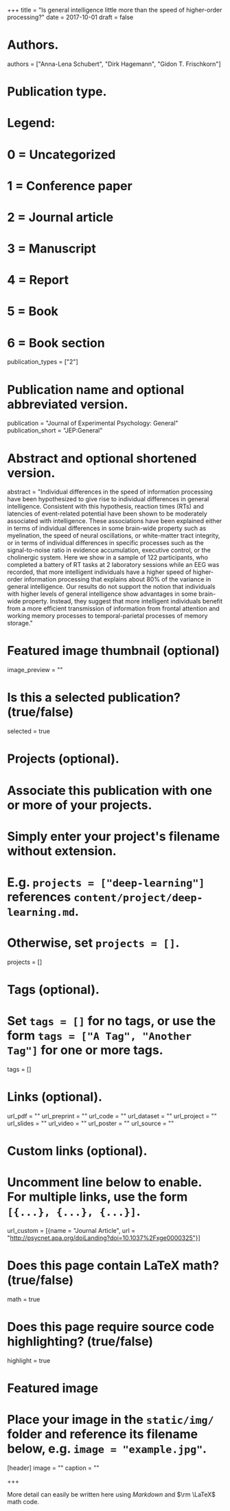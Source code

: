 +++
title = "Is general intelligence little more than the speed of higher-order processing?"
date = 2017-10-01
draft = false

# Authors.
authors = ["Anna-Lena Schubert", "Dirk Hagemann", "Gidon T. Frischkorn"]

# Publication type.
# Legend:
# 0 = Uncategorized
# 1 = Conference paper
# 2 = Journal article
# 3 = Manuscript
# 4 = Report
# 5 = Book
# 6 = Book section
publication_types = ["2"]


# Publication name and optional abbreviated version.
publication = "Journal of Experimental Psychology: General"
publication_short = "JEP:General"

# Abstract and optional shortened version.
abstract = "Individual differences in the speed of information processing have been hypothesized to give rise to individual differences in general intelligence. Consistent with this hypothesis, reaction times (RTs) and latencies of event-related potential have been shown to be moderately associated with intelligence. These associations have been explained either in terms of individual differences in some brain-wide property such as myelination, the speed of neural oscillations, or white-matter tract integrity, or in terms of individual differences in specific processes such as the signal-to-noise ratio in evidence accumulation, executive control, or the cholinergic system. Here we show in a sample of 122 participants, who completed a battery of RT tasks at 2 laboratory sessions while an EEG was recorded, that more intelligent individuals have a higher speed of higher-order information processing that explains about 80% of the variance in general intelligence. Our results do not support the notion that individuals with higher levels of general intelligence show advantages in some brain-wide property. Instead, they suggest that more intelligent individuals benefit from a more efficient transmission of information from frontal attention and working memory processes to temporal-parietal processes of memory storage."

# Featured image thumbnail (optional)
image_preview = ""

# Is this a selected publication? (true/false)
selected = true

# Projects (optional).
#   Associate this publication with one or more of your projects.
#   Simply enter your project's filename without extension.
#   E.g. `projects = ["deep-learning"]` references `content/project/deep-learning.md`.
#   Otherwise, set `projects = []`.
projects = []

# Tags (optional).
#   Set `tags = []` for no tags, or use the form `tags = ["A Tag", "Another Tag"]` for one or more tags.
tags = []

# Links (optional).
url_pdf = ""
url_preprint = ""
url_code = ""
url_dataset = ""
url_project = ""
url_slides = ""
url_video = ""
url_poster = ""
url_source = ""

# Custom links (optional).
#   Uncomment line below to enable. For multiple links, use the form `[{...}, {...}, {...}]`.
url_custom = [{name = "Journal Article", url = "http://psycnet.apa.org/doiLanding?doi=10.1037%2Fxge0000325"}]

# Does this page contain LaTeX math? (true/false)
math = true

# Does this page require source code highlighting? (true/false)
highlight = true

# Featured image
# Place your image in the `static/img/` folder and reference its filename below, e.g. `image = "example.jpg"`.
[header]
image = ""
caption = ""

+++

More detail can easily be written here using *Markdown* and $\rm \LaTeX$ math code.

